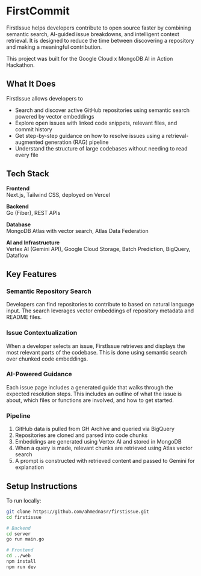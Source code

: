 # FirstCommit

FirstIssue helps developers contribute to open source faster by combining semantic search, AI-guided issue breakdowns, and intelligent context retrieval. It is designed to reduce the time between discovering a repository and making a meaningful contribution.

This project was built for the Google Cloud x MongoDB AI in Action Hackathon.

## What It Does

FirstIssue allows developers to

* Search and discover active GitHub repositories using semantic search powered by vector embeddings
* Explore open issues with linked code snippets, relevant files, and commit history
* Get step-by-step guidance on how to resolve issues using a retrieval-augmented generation (RAG) pipeline
* Understand the structure of large codebases without needing to read every file

## Tech Stack

**Frontend**  
Next.js, Tailwind CSS, deployed on Vercel

**Backend**  
Go (Fiber), REST APIs

**Database**  
MongoDB Atlas with vector search, Atlas Data Federation

**AI and Infrastructure**  
Vertex AI (Gemini API), Google Cloud Storage, Batch Prediction, BigQuery, Dataflow

## Key Features

### Semantic Repository Search

Developers can find repositories to contribute to based on natural language input. The search leverages vector embeddings of repository metadata and README files.

### Issue Contextualization

When a developer selects an issue, FirstIssue retrieves and displays the most relevant parts of the codebase. This is done using semantic search over chunked code embeddings.

### AI-Powered Guidance

Each issue page includes a generated guide that walks through the expected resolution steps. This includes an outline of what the issue is about, which files or functions are involved, and how to get started.

### Pipeline

1. GitHub data is pulled from GH Archive and queried via BigQuery
2. Repositories are cloned and parsed into code chunks
3. Embeddings are generated using Vertex AI and stored in MongoDB
4. When a query is made, relevant chunks are retrieved using Atlas vector search
5. A prompt is constructed with retrieved content and passed to Gemini for explanation

## Setup Instructions

To run locally:

```bash
git clone https://github.com/ahmednasr/firstissue.git
cd firstissue

# Backend
cd server
go run main.go

# Frontend
cd ../web
npm install
npm run dev
